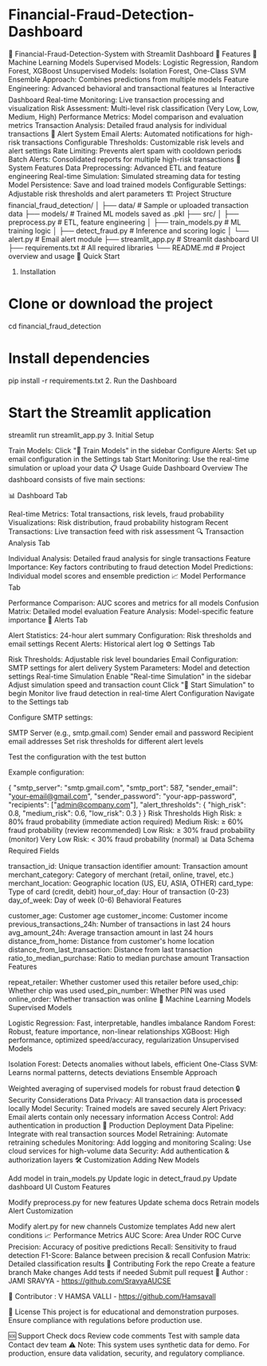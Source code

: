 # Financial-Fraud-Detection-Dashboard
🚨 Financial-Fraud-Detection-System with Streamlit Dashboard
🎯 Features
🤖 Machine Learning Models
Supervised Models: Logistic Regression, Random Forest, XGBoost
Unsupervised Models: Isolation Forest, One-Class SVM
Ensemble Approach: Combines predictions from multiple models
Feature Engineering: Advanced behavioral and transactional features
📊 Interactive Dashboard
Real-time Monitoring: Live transaction processing and visualization
Risk Assessment: Multi-level risk classification (Very Low, Low, Medium, High)
Performance Metrics: Model comparison and evaluation metrics
Transaction Analysis: Detailed fraud analysis for individual transactions
🚨 Alert System
Email Alerts: Automated notifications for high-risk transactions
Configurable Thresholds: Customizable risk levels and alert settings
Rate Limiting: Prevents alert spam with cooldown periods
Batch Alerts: Consolidated reports for multiple high-risk transactions
🔧 System Features
Data Preprocessing: Advanced ETL and feature engineering
Real-time Simulation: Simulated streaming data for testing
Model Persistence: Save and load trained models
Configurable Settings: Adjustable risk thresholds and alert parameters
🏗️ Project Structure
financial_fraud_detection/
│
├── data/                         # Sample or uploaded transaction data
├── models/                       # Trained ML models saved as .pkl
├── src/
│   ├── preprocess.py             # ETL, feature engineering
│   ├── train_models.py           # ML training logic
│   ├── detect_fraud.py           # Inference and scoring logic
│   └── alert.py                  # Email alert module
├── streamlit_app.py              # Streamlit dashboard UI
├── requirements.txt              # All required libraries
└── README.md                     # Project overview and usage
🚀 Quick Start
1. Installation

# Clone or download the project
cd financial_fraud_detection

# Install dependencies
pip install -r requirements.txt
2. Run the Dashboard

# Start the Streamlit application
streamlit run streamlit_app.py
3. Initial Setup

Train Models: Click "🚀 Train Models" in the sidebar
Configure Alerts: Set up email configuration in the Settings tab
Start Monitoring: Use the real-time simulation or upload your data
📋 Usage Guide
Dashboard Overview
The dashboard consists of five main sections:

📊 Dashboard Tab

Real-time Metrics: Total transactions, risk levels, fraud probability
Visualizations: Risk distribution, fraud probability histogram
Recent Transactions: Live transaction feed with risk assessment
🔍 Transaction Analysis Tab

Individual Analysis: Detailed fraud analysis for single transactions
Feature Importance: Key factors contributing to fraud detection
Model Predictions: Individual model scores and ensemble prediction
📈 Model Performance Tab

Performance Comparison: AUC scores and metrics for all models
Confusion Matrix: Detailed model evaluation
Feature Analysis: Model-specific feature importance
🚨 Alerts Tab

Alert Statistics: 24-hour alert summary
Configuration: Risk thresholds and email settings
Recent Alerts: Historical alert log
⚙️ Settings Tab

Risk Thresholds: Adjustable risk level boundaries
Email Configuration: SMTP settings for alert delivery
System Parameters: Model and detection settings
Real-time Simulation
Enable "Real-time Simulation" in the sidebar
Adjust simulation speed and transaction count
Click "🔄 Start Simulation" to begin
Monitor live fraud detection in real-time
Alert Configuration
Navigate to the Settings tab

Configure SMTP settings:

SMTP Server (e.g., smtp.gmail.com)
Sender email and password
Recipient email addresses
Set risk thresholds for different alert levels

Test the configuration with the test button

Example configuration:

{
    "smtp_server": "smtp.gmail.com",
    "smtp_port": 587,
    "sender_email": "your-email@gmail.com",
    "sender_password": "your-app-password",
    "recipients": ["admin@company.com"],
    "alert_thresholds": {
        "high_risk": 0.8,
        "medium_risk": 0.6,
        "low_risk": 0.3
    }
}
Risk Thresholds
High Risk: ≥ 80% fraud probability (immediate action required)
Medium Risk: ≥ 60% fraud probability (review recommended)
Low Risk: ≥ 30% fraud probability (monitor)
Very Low Risk: < 30% fraud probability (normal)
📊 Data Schema
Required Fields

transaction_id: Unique transaction identifier
amount: Transaction amount
merchant_category: Category of merchant (retail, online, travel, etc.)
merchant_location: Geographic location (US, EU, ASIA, OTHER)
card_type: Type of card (credit, debit)
hour_of_day: Hour of transaction (0-23)
day_of_week: Day of week (0-6)
Behavioral Features

customer_age: Customer age
customer_income: Customer income
previous_transactions_24h: Number of transactions in last 24 hours
avg_amount_24h: Average transaction amount in last 24 hours
distance_from_home: Distance from customer's home location
distance_from_last_transaction: Distance from last transaction
ratio_to_median_purchase: Ratio to median purchase amount
Transaction Features

repeat_retailer: Whether customer used this retailer before
used_chip: Whether chip was used
used_pin_number: Whether PIN was used
online_order: Whether transaction was online
🤖 Machine Learning Models
Supervised Models

Logistic Regression: Fast, interpretable, handles imbalance
Random Forest: Robust, feature importance, non-linear relationships
XGBoost: High performance, optimized speed/accuracy, regularization
Unsupervised Models

Isolation Forest: Detects anomalies without labels, efficient
One-Class SVM: Learns normal patterns, detects deviations
Ensemble Approach

Weighted averaging of supervised models for robust fraud detection
🔒 Security Considerations
Data Privacy: All transaction data is processed locally
Model Security: Trained models are saved securely
Alert Privacy: Email alerts contain only necessary information
Access Control: Add authentication in production
🚀 Production Deployment
Data Pipeline: Integrate with real transaction sources
Model Retraining: Automate retraining schedules
Monitoring: Add logging and monitoring
Scaling: Use cloud services for high-volume data
Security: Add authentication & authorization layers
🛠️ Customization
Adding New Models

Add model in train_models.py
Update logic in detect_fraud.py
Update dashboard UI
Custom Features

Modify preprocess.py for new features
Update schema docs
Retrain models
Alert Customization

Modify alert.py for new channels
Customize templates
Add new alert conditions
📈 Performance Metrics
AUC Score: Area Under ROC Curve
Precision: Accuracy of positive predictions
Recall: Sensitivity to fraud detection
F1-Score: Balance between precision & recall
Confusion Matrix: Detailed classification results
🤝 Contributing
Fork the repo
Create a feature branch
Make changes
Add tests if needed
Submit pull request
👤 Author :
JAMI SRAVYA - https://github.com/SravyaAUCSE

👥 Contributor :
V HAMSA VALLI - https://github.com/Hamsavall

📄 License
This project is for educational and demonstration purposes. Ensure compliance with regulations before production use.

🆘 Support
Check docs
Review code comments
Test with sample data
Contact dev team
⚠️ Note: This system uses synthetic data for demo. For production, ensure data validation, security, and regulatory compliance.

